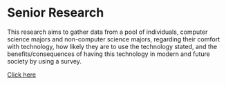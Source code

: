 # Senior Research

This research aims to gather data from a pool of individuals, computer science majors and non-computer science majors, regarding their comfort with technology, how likely they are to use the technology stated, and the benefits/consequences of having this technology in modern and future society by using a survey. 

[Click here](Senior_Research.pdf)
